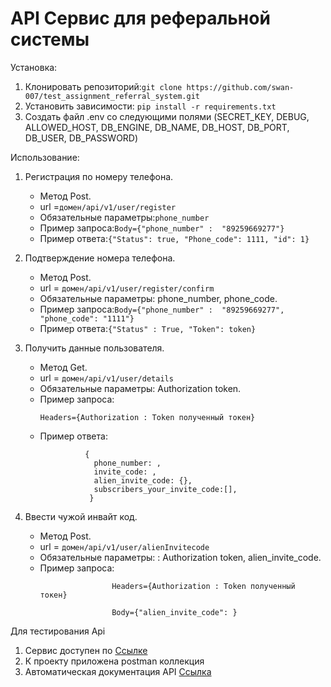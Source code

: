 # API Сервис для реферальной системы



Установка:
1. Клонировать репозиторий:``` git clone https://github.com/swan-007/test_assignment_referral_system.git ```
2. Установить зависимости: ``` pip install -r requirements.txt ```
3. Создать файл .env со следующими полями (SECRET_KEY, DEBUG, ALLOWED_HOST, DB_ENGINE, DB_NAME, DB_HOST, DB_PORT, DB_USER, DB_PASSWORD)

Использование:

1. Регистрация по номеру телефона. 
   - Метод Post.  
   - url =```домен/api/v1/user/register``` 
   - Обязательные параметры:```phone_number```  
   - Пример запроса:```Body={"phone_number" :  "89259669277"}```
   - Пример ответа:```{"Status": true, "Phone_code": 1111, "id": 1}```  

2. Подтверждение номера телефона.  
   - Метод Post.  
   - url = ```домен/api/v1/user/register/confirm ``` 
   - Обязательные параметры: phone_number, phone_code.  
   - Пример запроса:```Body={"phone_number" :  "89259669277", "phone_code": "1111"}```   
   - Пример ответа:```{"Status" : True, "Token": token}```
   
3. Получить данные пользователя.  
   - Метод Get.  
   - url = ```домен/api/v1/user/details```   
   - Обязательные параметры: Authorization token.  
   - Пример запроса:
     ```
     Headers={Authorization : Token полученный токен}
     ```   
   - Пример ответа:
      ```
                {
                  phone_number: ,  
                  invite_code: ,  
                  alien_invite_code: {},  
                  subscribers_your_invite_code:[],  
                 }
      ```
4. Ввести чужой инвайт код.  
   - Метод Post.  
   - url = ```домен/api/v1/user/alienInvitecode```  
   - Обязательные параметры: : Authorization token, alien_invite_code.  
   - Пример запроса:
     ```
                     Headers={Authorization : Token полученный токен}
     ```
     ```
                     Body={"alien_invite_code": }
      ```  


Для тестирования Api 
1. Сервис доступен по [Ссылке](http://194.58.92.12/) 
2. К проекту приложена postman коллекция
3. Автоматическая документация API [Ссылка](http://194.58.92.12/api/docs/) 
